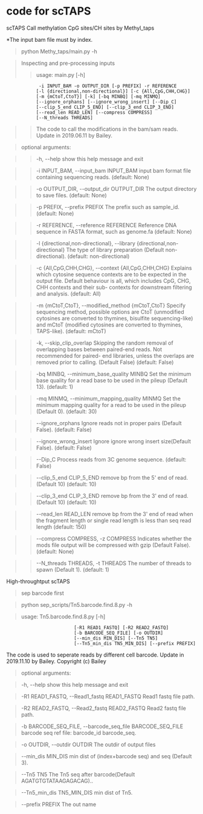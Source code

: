 # code for scTAPS

scTAPS
  Call methylation CpG sites/CH sites by Methyl_taps

  *The input bam file must by index.
>python Methy_taps/main.py -h

>Inspecting and pre-processing inputs
>>usage: main.py [-h] 

                -i INPUT_BAM -o OUTPUT_DIR [-p PREFIX] -r REFERENCE
               [-l {directional,non-directional}] [-c {All,CpG,CHH,CHG}]
               [-m {mCtoT,CtoT}] [-k] [-bq MINBQ] [-mq MINMQ]
               [--ignore_orphans] [--ignore_wrong_insert] [--Dip_C]
               [--clip_5_end CLIP_5_END] [--clip_3_end CLIP_3_END]
               [--read_len READ_LEN] [--compress COMPRESS]
               [--N_threads THREADS]

>>The code to call the modifications in the bam/sam reads. Update in 2019.06.11
by Bailey.

>optional arguments:

>>  -h, --help            show this help message and exit

>>  -i INPUT_BAM, --input_bam INPUT_BAM
                        input bam format file containing sequencing reads.
                        (default: None)
                        
>>  -o OUTPUT_DIR, --output_dir OUTPUT_DIR
                        The output directory to save files. (default: None)
                        
>>  -p PREFIX, --prefix PREFIX
                        The prefix such as sample_id. (default: None)
                        
>>  -r REFERENCE, --reference REFERENCE
                        Reference DNA sequence in FASTA format, such as
                        genome.fa (default: None)
                        
>>  -l {directional,non-directional}, --library {directional,non-directional}
                        The type of library preparation (Default non-
                        directional). (default: non-directional)
                        
>>  -c {All,CpG,CHH,CHG}, --context {All,CpG,CHH,CHG}
                        Explains which cytosine sequence contexts are to be
                        expected in the output file. Default behaviour is all,
                        which includes CpG, CHG, CHH contexts and their sub-
                        contexts for downstream filtering and analysis.
                        (default: All)
                        
>>  -m {mCtoT,CtoT}, --modified_method {mCtoT,CtoT}
                        Specify sequencing method, possible options are CtoT
                        (unmodified cytosines are converted to thymines,
                        bisulfite sequencing-like) and mCtoT (modified
                        cytosines are converted to thymines, TAPS-like).
                        (default: mCtoT)
                        
>>  -k, --skip_clip_overlap
                        Skipping the random removal of overlapping bases
                        between paired-end reads. Not recommended for paired-
                        end libraries, unless the overlaps are removed prior
                        to calling. (Default False) (default: False)
                        
>>  -bq MINBQ, --minimum_base_quality MINBQ
                        Set the minimum base quality for a read base to be
                        used in the pileup (Default 13). (default: 1)
                        
>>  -mq MINMQ, --minimum_mapping_quality MINMQ
                        Set the minimum mapping quality for a read to be used
                        in the pileup (Default 0). (default: 30)
                        
>>  --ignore_orphans      Ignore reads not in proper pairs (Default False).
                        (default: False)
                        
>>  --ignore_wrong_insert
                        Ignore ignore wrong insert size(Default False).
                        (default: False)
                        
>>  --Dip_C               Process reads from 3C genome sequence. (default:
                        False)
                        
>>  --clip_5_end CLIP_5_END
                        remove <int> bp from the 5' end of read. (Default 10)
                        (default: 10)
  
>>  --clip_3_end CLIP_3_END
                        remove <int> bp from the 3' end of read. (Default 10)
                        (default: 10)
  
>>  --read_len READ_LEN   remove <int> bp from the 3' end of read when the
                        fragment length or single read length is less than seq
                        read length (default: 150)
  
>>  --compress COMPRESS, -z COMPRESS
                        Indicates whether the mods file output will be
                        compressed with gzip (Default False). (default: None)
                        
>>  --N_threads THREADS, -t THREADS
                        The number of threads to spawn (Default 1). (default:
                        1)



High-throughtput scTAPS



>sep barcode first

>python sep_scripts/Tn5.barcode.find.8.py -h

>usage: Tn5.barcode.find.8.py [-h] 

                             [-R1 READ1_FASTQ] [-R2 READ2_FASTQ]
                             [-b BARCODE_SEQ_FILE] [-o OUTDIR]
                             [--min_dis MIN_DIS] [--Tn5 TN5]
                             [--Tn5_min_dis TN5_MIN_DIS] [--prefix PREFIX]

The code is used to seperate reads by different cell barcode. Update in
2019.11.10 by Bailey. Copyright (c) Bailey

>optional arguments:

>  -h, --help            show this help message and exit

>  -R1 READ1_FASTQ, --Read1_fastq READ1_FASTQ
                        Read1 fastq file path.
                        
>  -R2 READ2_FASTQ, --Read2_fastq READ2_FASTQ
                        Read2 fastq file path.
                        
>  -b BARCODE_SEQ_FILE, --barcode_seq_file BARCODE_SEQ_FILE
                        barcode seq ref file: barcode_id barcode_seq.
                        
>  -o OUTDIR, --outdir OUTDIR
                        The outdir of output files
                        
>  --min_dis MIN_DIS     min dist of (index+barcode seq) and seq (Default 3).
  
>  --Tn5 TN5             The Tn5 seq after barcode(Default
                        AGATGTGTATAAGAGACAG)..
                        
>  --Tn5_min_dis TN5_MIN_DIS
                        min dist of Tn5.
                        
>  --prefix PREFIX       The out name


